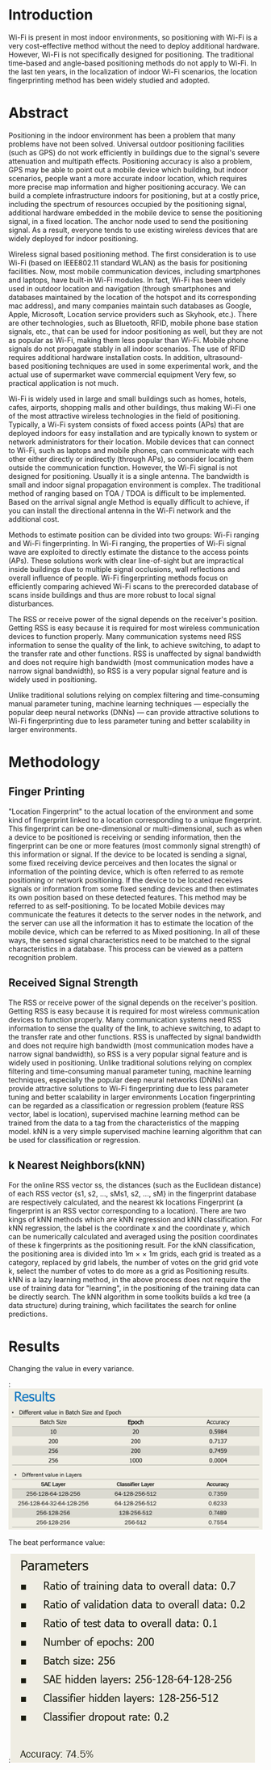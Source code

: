 # **Introduction**
Wi-Fi is present in most indoor environments, so positioning with Wi-Fi is a very cost-effective method without the need to deploy additional hardware. However, Wi-Fi is not specifically designed for positioning. The traditional time-based and angle-based positioning methods do not apply to Wi-Fi. In the last ten years, in the localization of indoor Wi-Fi scenarios, the location fingerprinting method has been widely studied and adopted.
# **Abstract**
Positioning in the indoor environment has been a problem that many problems have not been solved. Universal outdoor positioning facilities (such as GPS) do not work efficiently in buildings due to the signal's severe attenuation and multipath effects. Positioning accuracy is also a problem, GPS may be able to point out a mobile device which building, but indoor scenarios, people want a more accurate indoor location, which requires more precise map information and higher positioning accuracy.
We can build a complete infrastructure indoors for positioning, but at a costly price, including the spectrum of resources occupied by the positioning signal, additional hardware embedded in the mobile device to sense the positioning signal, in a fixed location. The anchor node used to send the positioning signal. As a result, everyone tends to use existing wireless devices that are widely deployed for indoor positioning.

Wireless signal based positioning method. The first consideration is to use Wi-Fi (based on IEEE802.11 standard WLAN) as the basis for positioning facilities. Now, most mobile communication devices, including smartphones and laptops, have built-in Wi-Fi modules. In fact, Wi-Fi has been widely used in outdoor location and navigation (through smartphones and databases maintained by the location of the hotspot and its corresponding mac address), and many companies maintain such databases as Google, Apple, Microsoft, Location service providers such as Skyhook, etc.). There are other technologies, such as Bluetooth, RFID, mobile phone base station signals, etc., that can be used for indoor positioning as well, but they are not as popular as Wi-Fi, making them less popular than Wi-Fi. Mobile phone signals do not propagate stably in all indoor scenarios. The use of RFID requires additional hardware installation costs. In addition, ultrasound-based positioning techniques are used in some experimental work, and the actual use of supermarket wave commercial equipment Very few, so practical application is not much.

Wi-Fi is widely used in large and small buildings such as homes, hotels, cafes, airports, shopping malls and other buildings, thus making Wi-Fi one of the most attractive wireless technologies in the field of positioning. Typically, a Wi-Fi system consists of fixed access points (APs) that are deployed indoors for easy installation and are typically known to system or network administrators for their location. Mobile devices that can connect to Wi-Fi, such as laptops and mobile phones, can communicate with each other either directly or indirectly (through APs), so consider locating them outside the communication function. However, the Wi-Fi signal is not designed for positioning. Usually it is a single antenna. The bandwidth is small and indoor signal propagation environment is complex. The traditional method of ranging based on TOA / TDOA is difficult to be implemented. Based on the arrival signal angle Method is equally difficult to achieve, if you can install the directional antenna in the Wi-Fi network and the additional cost.

Methods to estimate position can be divided into two groups: Wi-Fi ranging and Wi-Fi fingerprinting. In Wi-Fi ranging, the properties of Wi-Fi signal wave are exploited to directly estimate the distance to the access points (APs). These solutions work with clear line-of-sight but are impractical inside buildings due to multiple signal occlusions, wall reflections and overall influence of people. Wi-Fi fingerprinting methods focus on efficiently comparing achieved Wi-Fi scans to the prerecorded database of scans inside buildings and thus are more robust to local signal disturbances.

The RSS or receive power of the signal depends on the receiver's position. Getting RSS is easy because it is required for most wireless communication devices to function properly. Many communication systems need RSS information to sense the quality of the link, to achieve switching, to adapt to the transfer rate and other functions. RSS is unaffected by signal bandwidth and does not require high bandwidth (most communication modes have a narrow signal bandwidth), so RSS is a very popular signal feature and is widely used in positioning.

Unlike traditional solutions relying on complex filtering and time-consuming manual parameter tuning, machine learning techniques — especially the popular deep neural networks (DNNs) — can provide attractive solutions to Wi-Fi fingerprinting due to less parameter tuning and better scalability in larger environments.

# **Methodology**
## Finger Printing 
"Location Fingerprint" to the actual location of the environment and some kind of fingerprint linked to a location corresponding to a unique fingerprint. This fingerprint can be one-dimensional or multi-dimensional, such as when a device to be positioned is receiving or sending information, then the fingerprint can be one or more features (most commonly signal strength) of this information or signal. If the device to be located is sending a signal, some fixed receiving device perceives and then locates the signal or information of the pointing device, which is often referred to as remote positioning or network positioning. If the device to be located receives signals or information from some fixed sending devices and then estimates its own position based on these detected features. This method may be referred to as self-positioning. To be located Mobile devices may communicate the features it detects to the server nodes in the network, and the server can use all the information it has to estimate the location of the mobile device, which can be referred to as Mixed positioning. In all of these ways, the sensed signal characteristics need to be matched to the signal characteristics in a database. This process can be viewed as a pattern recognition problem.

## Received Signal Strength
The RSS or receive power of the signal depends on the receiver's position. Getting RSS is easy because it is required for most wireless communication devices to function properly. Many communication systems need RSS information to sense the quality of the link, to achieve switching, to adapt to the transfer rate and other functions. RSS is unaffected by signal bandwidth and does not require high bandwidth (most communication modes have a narrow signal bandwidth), so RSS is a very popular signal feature and is widely used in positioning.
Unlike traditional solutions relying on complex filtering and time-consuming manual parameter tuning, machine learning techniques, especially the popular deep neural networks (DNNs) can provide attractive solutions to Wi-Fi fingerprinting due to less parameter tuning and better scalability in larger environments
Location fingerprinting can be regarded as a classification or regression problem (feature RSS vector, label is location), supervised machine learning method can be trained from the data to a tag from the characteristics of the mapping model. kNN is a very simple supervised machine learning algorithm that can be used for classification or regression.
## k Nearest Neighbors(kNN)
For the online RSS vector ss, the distances (such as the Euclidean distance) of each RSS vector {s1, s2, ..., sMs1, s2, ..., sM} in the fingerprint database are respectively calculated, and the nearest kk locations Fingerprint (a fingerprint is an RSS vector corresponding to a location).
There are two kings of kNN methods which are kNN regression and kNN classification. For kNN regression, the label is the coordinate x and the coordinate y, which can be numerically calculated and averaged using the position coordinates of these k fingerprints as the positioning result. For the kNN classification, the positioning area is divided into 1m × × 1m grids, each grid is treated as a category, replaced by grid labels, the number of votes on the grid grid vote k, select the number of votes to do more as a grid as Positioning results.
kNN is a lazy learning method, in the above process does not require the use of training data for "learning", in the positioning of the training data can be directly search. The kNN algorithm in some toolkits builds a kd tree (a data structure) during training, which facilitates the search for online predictions.

# **Results** 
  
Changing the value in every variance.

:![](figure/1.png)

The beat performance value: 

:![](figure/2.png)
